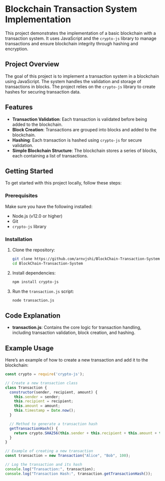 # Blockchain Transaction System Implementation

This project demonstrates the implementation of a basic blockchain with a transaction system. It uses JavaScript and the `crypto-js` library to manage transactions and ensure blockchain integrity through hashing and encryption.

## Project Overview

The goal of this project is to implement a transaction system in a blockchain using JavaScript. The system handles the validation and storage of transactions in blocks. The project relies on the `crypto-js` library to create hashes for securing transaction data.

## Features

- **Transaction Validation**: Each transaction is validated before being added to the blockchain.
- **Block Creation**: Transactions are grouped into blocks and added to the blockchain.
- **Hashing**: Each transaction is hashed using `crypto-js` for secure validation.
- **Simple Blockchain Structure**: The blockchain stores a series of blocks, each containing a list of transactions.

## Getting Started

To get started with this project locally, follow these steps:

### Prerequisites

Make sure you have the following installed:

- Node.js (v12.0 or higher)
- Git
- `crypto-js` library

### Installation

1. Clone the repository:

    ```bash
    git clone https://github.com/arnvjshi/BlockChain-Transaction-System.git
    cd BlockChain-Transaction-System
    ```

2. Install dependencies:

    ```bash
    npm install crypto-js
    ```

3. Run the `transaction.js` script:

    ```bash
    node transaction.js
    ```

## Code Explanation

- **transaction.js**: Contains the core logic for transaction handling, including transaction validation, block creation, and hashing.

## Example Usage

Here’s an example of how to create a new transaction and add it to the blockchain:

```javascript
const crypto = require('crypto-js');

// Create a new transaction class
class Transaction {
  constructor(sender, recipient, amount) {
    this.sender = sender;
    this.recipient = recipient;
    this.amount = amount;
    this.timestamp = Date.now();
  }

  // Method to generate a transaction hash
  getTransactionHash() {
    return crypto.SHA256(this.sender + this.recipient + this.amount + this.timestamp).toString();
  }
}

// Example of creating a new transaction
const transaction = new Transaction("Alice", "Bob", 100);

// Log the transaction and its hash
console.log("Transaction:", transaction);
console.log("Transaction Hash:", transaction.getTransactionHash());
